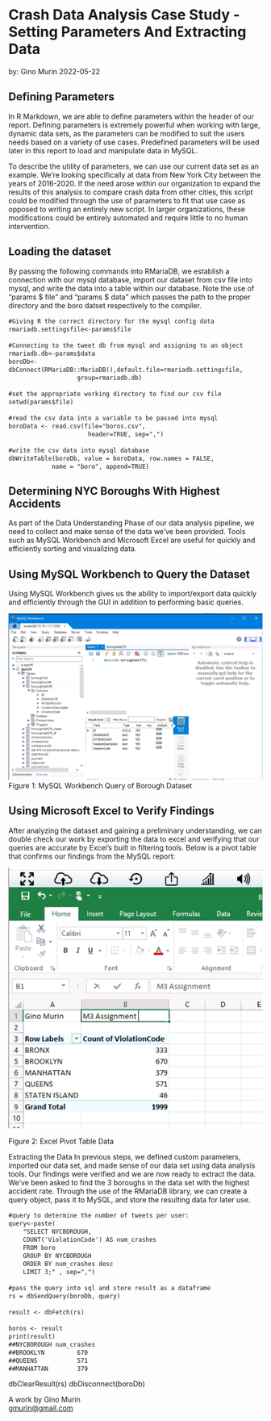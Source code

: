 # Crash Data Analysis Case Study - <br> Setting Parameters And Extracting Data
by: Gino Murin
2022-05-22

## Defining Parameters
In R Markdown, we are able to define parameters within the header of our report. Defining parameters is extremely powerful when working with large, dynamic data sets, as the parameters can be modified to suit the users needs based on a variety of use cases. Predefined parameters will be used later in this report to load and manipulate data in MySQL.

To describe the utility of parameters, we can use our current data set as an example. We’re looking specifically at data from New York City between the years of 2016-2020. If the need arose within our organization to expand the results of this analysis to compare crash data from other cities, this script could be modified through the use of parameters to fit that use case as opposed to writing an entirely new script. In larger organizations, these modifications could be entirely automated and require little to no human intervention.
 
## Loading the dataset
By passing the following commands into RMariaDB, we establish a connection with our mysql database, import our dataset from csv file into mysql, and write the data into a table within our database. Note the use of “params $ file” and “params $ data” which passes the path to the proper directory and the boro datset respectively to the compiler.
```
#Giving R the correct directory for the mysql config data
rmariadb.settingsfile<-params$file

#Connecting to the tweet db from mysql and assigning to an object
rmariadb.db<-params$data
boroDb<-dbConnect(RMariaDB::MariaDB(),default.file=rmariadb.settingsfile,
                   group=rmariadb.db)

#set the appropriate working directory to find our csv file
setwd(params$file)

#read the csv data into a variable to be passed into mysql
boroData <- read.csv(file="boros.csv",
                      header=TRUE, sep=",")

#write the csv data into mysql database
dbWriteTable(boroDb, value = boroData, row.names = FALSE, 
            name = "boro", append=TRUE)
  ```          
## Determining NYC Boroughs With Highest Accidents
As part of the Data Understanding Phase of our data analysis pipeline, we need to collect and make sense of the data we’ve been provided. Tools such as MySQL Workbench and Microsoft Excel are useful for quickly and efficiently sorting and visualizing data.

## Using MySQL Workbench to Query the Dataset
Using MySQL Workbench gives us the ability to import/export data quickly and efficiently through the GUI in addition to performing basic queries.

![Alt text](assets/describe.png?raw=true "Title")
Figure 1: MySQL Workbench Query of Borough Dataset
## Using Microsoft Excel to Verify Findings
After analyzing the dataset and gaining a preliminary understanding, we can double check our work by exporting the data to excel and verifying that our queries are accurate by Excel’s built in filtering tools. Below is a pivot table that confirms our findings from the MySQL report:

![Alt text](assets/excel.png?raw=true "Title")

Figure 2: Excel Pivot Table Data

Extracting the Data
In previous steps, we defined custom parameters, imported our data set, and made sense of our data set using data analysis tools. Our findings were verified and we are now ready to extract the data. We’ve been asked to find the 3 boroughs in the data set with the highest accident rate. Through the use of the RMariaDB library, we can create a query object, pass it to MySQL, and store the resulting data for later use.
```
#query to determine the number of tweets per user:
query<-paste(
    "SELECT NYCBOROUGH, 
    COUNT('ViolationCode') AS num_crashes
    FROM boro
    GROUP BY NYCBOROUGH
    ORDER BY num_crashes desc
    LIMIT 3;" , sep=",")

#pass the query into sql and store result as a dataframe
rs = dbSendQuery(boroDb, query)

result <- dbFetch(rs)

boros <- result 
print(result)
##NYCBOROUGH num_crashes
##BROOKLYN         670
##QUEENS           571
##MANHATTAN        379
```
dbClearResult(rs)
dbDisconnect(boroDb)
 
 
A work by Gino Murin<br>
gmurin@gmail.com

 

 

 

 
